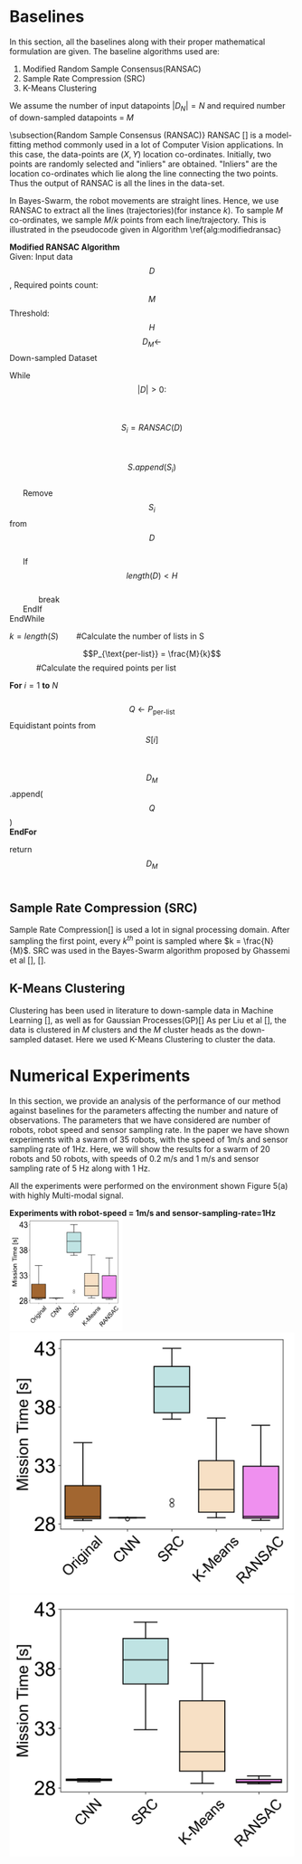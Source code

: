 # Baselines
In this section, all the baselines along with their proper mathematical formulation are given. The baseline algorithms used are:

 1. Modified Random Sample Consensus(RANSAC)
 2. Sample Rate Compression (SRC)
 3. K-Means Clustering

We assume the number of input datapoints $|D_N| = N$ and required number of down-sampled datapoints = $M$

\subsection{Random Sample Consensus (RANSAC)}
RANSAC [] is a model-fitting method commonly used in a lot of Computer Vision applications. In this case, the data-points are $(X, Y)$ location co-ordinates. Initially, two points are randomly selected and "inliers" are obtained. "Inliers" are the location co-ordinates which lie along the line connecting the two points. Thus the output of RANSAC is all the lines in the data-set. 

In Bayes-Swarm, the robot movements are straight lines. Hence, we use RANSAC to extract all the lines (trajectories)(for instance $k$). To sample $M$ co-ordinates, we sample $M/k$ points from each line/trajectory. This is illustrated in the pseudocode given in Algorithm \ref{alg:modifiedransac} 

**Modified RANSAC Algorithm** <br/>
Given: Input data $$D$$, Required points count: $$M$$
Threshold: $$H$$
$$D_M \gets$$ Down-sampled Dataset

While  $$|D |> 0 :$$ <br/>
&nbsp;&nbsp;&nbsp;&nbsp;&nbsp;    $$S_i =  RANSAC(D) $$  <br/>
&nbsp;&nbsp;&nbsp;&nbsp;&nbsp;    $$S.append(S_i)$$ <br/>
&nbsp;&nbsp;&nbsp;&nbsp;&nbsp;    Remove $$S_i$$ from $$D$$ <br/>
&nbsp;&nbsp;&nbsp;&nbsp;&nbsp;    If $$length(D) < H$$  <br/>
&nbsp;&nbsp;&nbsp;&nbsp;&nbsp;&nbsp;&nbsp;&nbsp;&nbsp;&nbsp;&nbsp;&nbsp;&nbsp;break <br/>
&nbsp;&nbsp;&nbsp;&nbsp;&nbsp;    EndIf    <br/>
EndWhile <br/>

$k = length(S)$	&nbsp;&nbsp;&nbsp;&nbsp;&nbsp;&nbsp;&nbsp;#Calculate the number of lists in  S <br/>

$$P_{\text{per-list}} = \frac{M}{k}$$&nbsp;&nbsp;&nbsp;&nbsp;&nbsp;&nbsp;&nbsp;&nbsp;&nbsp;&nbsp;&nbsp;&nbsp;#Calculate the required points per list <br/>

**For** $i = 1$ **to** $N$ <br/>
 &nbsp;&nbsp;&nbsp;    $$Q \gets P_{\text{per-list}}$$ Equidistant points from $$S[i]$$ <br/>
&nbsp;&nbsp;&nbsp;    $$D_M$$.append($$Q$$) <br/>
**EndFor** <br/>

return  $$D_M$$ <br/>

## Sample Rate Compression (SRC)
Sample Rate Compression[] is used a lot in signal processing domain. After sampling the first point, every $k^{th}$ point is sampled where $k = \frac{N}{M}$. SRC was used in the Bayes-Swarm algorithm proposed by Ghassemi et al [], []. 

## K-Means Clustering
Clustering has been used in literature to down-sample data in Machine Learning [], as well as for Gaussian Processes(GP)[] As per Liu et al [], the data is clustered in $M$ clusters and the $M$ cluster heads as the down-sampled dataset. Here we used K-Means Clustering to cluster the data.



# Numerical Experiments
In this section, we provide an analysis of the performance of our method against baselines for the parameters affecting the number and nature of observations. The parameters that we have considered are number of robots, robot speed and sensor sampling rate. In the paper we have shown experiments with a swarm of $35$ robots, with the speed of $1$m/s and sensor sampling rate of $1$Hz. Here, we will show the results for a swarm of $20$ robots and $50$ robots, with speeds of $0.2$ m/s and $1$ m/s and sensor sampling rate of $5$ Hz along with $1$ Hz. 

All the experiments were performed on the environment shown Figure 5(a) with highly Multi-modal signal.

**Experiments with robot-speed = 1m/s and sensor-sampling-rate=1Hz**
<img src="RAL_results/results_plots/png_plots/env1_results/env1_35_robots_speed1.png" width="200" height="200">
![alt text](RAL_results/results_plots/png_plots/env1_results/env1_35_robots_speed1.png) ![alt text](RAL_results/results_plots/png_plots/env1_results/env1_50_robots_speed1.png)
